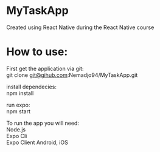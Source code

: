 # MyTaskApp
Created using React Native during the React Native course

# How to use: 
First get the application via git:<br>
git clone git@gihub.com:Nemadjo94/MyTaskApp.git

install dependecies:<br>
npm install

run expo:<br>
npm start

To run the app you will need:<br>
Node.js<br>
Expo Cli<br>
Expo Client Android, iOS

